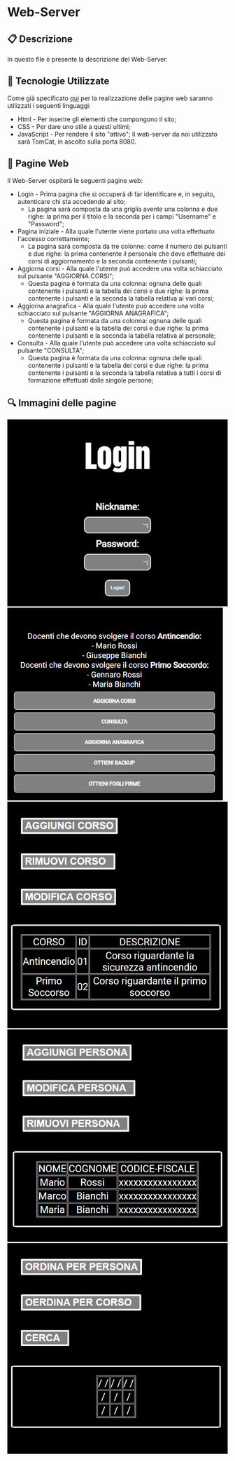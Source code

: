 # Web-Server

## :clipboard: Descrizione
In questo file è presente la descrizione del Web-Server.

## :calling: Tecnologie Utilizzate
Come già specificato [qui](Architettura.md) per la realizzazione delle pagine web saranno utilizzati i seguenti linguaggi: <br>
* Html - Per inserire gli elementi che compongono il sito;
* CSS - Per dare uno stile a questi ultimi;
* JavaScript - Per rendere il sito "attivo";
Il web-server da noi utilizzato sarà TomCat, in ascolto sulla porta 8080. <br>

## :page_with_curl: Pagine Web
Il Web-Server ospiterà le seguenti pagine web:
* Login - Prima pagina che si occuperà di far identificare e, in seguito, autenticare chi sta accedendo al sito;
  * La pagina sarà composta da una griglia avente una colonna e due righe: la prima per il titolo e la seconda per i campi "Username" e "Password";
* Pagina iniziale - Alla quale l'utente viene portato una volta effettuato l'accesso correttamente;
  * La pagina sarà composta da tre colonne: come il numero dei pulsanti e due righe: la prima contenente il personale che deve effettuare dei corsi di aggiornamento e la seconda contenente i pulsanti;
* Aggiorna corsi - Alla quale l'utente può accedere una volta schiacciato sul pulsante "AGGIORNA CORSI";
  * Questa pagina è formata da una colonna: ognuna delle quali contenente i pulsanti e la tabella dei corsi e due righe: la prima contenente i pulsanti e la seconda la tabella relativa ai vari corsi;
* Aggiorna anagrafica - Alla quale l'utente può accedere una volta schiacciato sul pulsante "AGGIORNA ANAGRAFICA";
  * Questa pagina è formata da una colonna: ognuna delle quali contenente i pulsanti e la tabella dei corsi e due righe: la prima contenente i pulsanti e la seconda la tabella relativa al personale;
* Consulta - Alla quale l'utente può accedere una volta schiacciato sul pulsante "CONSULTA";
  * Questa pagina è formata da una colonna: ognuna delle quali contenente i pulsanti e la tabella dei corsi e due righe: la prima contenente i pulsanti e la seconda la tabella relativa a tutti i corsi di formazione effettuati dalle singole persone;

## :mag: Immagini delle pagine
![Login](/Immagini/Sito/Login.png) <br>
![PaginaIniziale](/Immagini/Sito/PaginaIniziale.png) <br>
![AggiornaCorsi](/Immagini/Sito/AggiornaCorsi.png) <br>
![AggiornaAnagrafica](/Immagini/Sito/AggiornaAnagrafica.png) <br>
![Consulta](/Immagini/Sito/Consulta.png) <br>

